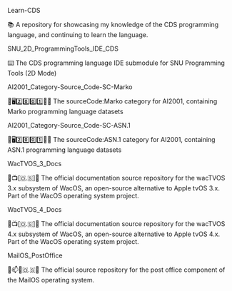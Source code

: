 
Learn-CDS

📚️ A repository for showcasing my knowledge of the CDS programming language, and continuing to learn the language.

SNU_2D_ProgrammingTools_IDE_CDS

⌨️ The CDS programming language IDE submodule for SNU Programming Tools (2D Mode) 

AI2001_Category-Source_Code-SC-Marko

🧠️🖥️2️⃣️0️⃣️0️⃣️1️⃣️💾️📜️ The sourceCode:Marko category for AI2001, containing Marko programming language datasets

AI2001_Category-Source_Code-SC-ASN.1

🧠️🖥️2️⃣️0️⃣️0️⃣️1️⃣️💾️📜️ The sourceCode:ASN.1 category for AI2001, containing ASN.1 programming language datasets

WacTVOS_3_Docs

🍏️📺️[🇴.🇸]📖️ The official documentation source repository for the wacTVOS 3.x subsystem of WacOS, an open-source alternative to Apple tvOS 3.x. Part of the WacOS operating system project.

WacTVOS_4_Docs

🍏️📺️[🇴.🇸]📖️ The official documentation source repository for the wacTVOS 4.x subsystem of WacOS, an open-source alternative to Apple tvOS 4.x. Part of the WacOS operating system project.

MailOS_PostOffice

🏤️📫️📧️🇴.🇸🏣️ The official source repository for the post office component of the MailOS operating system.

